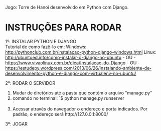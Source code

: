 Jogo: Torre de Hanoi desenvolvido em Python com Django.

<h1>INSTRUÇÕES PARA RODAR</h1>

1º: INSTALAR PYTHON E DJANGO <br/>
Tutorial de como fazê-lo em:
    Windows: http://pythonclub.com.br/instalacao-python-django-windows.html
    Linux: http://ubuntued.info/como-instalar-o-django-no-ubuntu
        - OU - https://www.vivaolinux.com.br/dica/Instalacao-do-Django
        - OU - https://estudepy.wordpress.com/2013/06/26/instalando-ambiente-de-desenvolvimento-python-e-django-com-virtualenv-no-ubuntu/

2º: RODAR O SERVIDOR<br/>
<ol>
<li>Mudar de diretórios até a pasta que contém o arquivo "manage.py"</li>
<li>comando no terminal: `$ python manage.py runserver</li>`
<li>Acessar através do navegador o endereço e porta indicados. Por padrão, o endereço
    será http://127.0.0.1:8000/</li>
</ol>
3º: JOGAR
